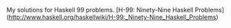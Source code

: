 My solutions for Haskell 99 problems.
[H-99: Ninety-Nine Haskell Problems] (http://www.haskell.org/haskellwiki/H-99:_Ninety-Nine_Haskell_Problems)
